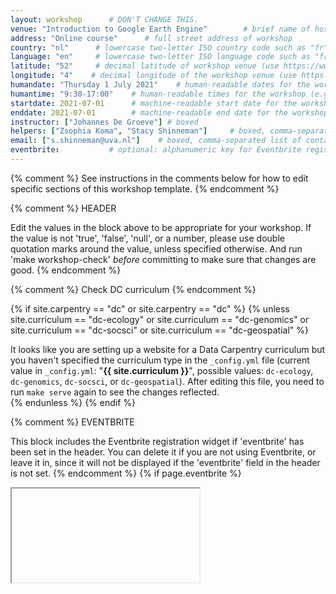 ```yaml
---
layout: workshop      # DON'T CHANGE THIS.
venue: "Introduction to Google Earth Engine"        # brief name of host site without address 
address: "Online course"      # full street address of workshop 
country: "nl"      # lowercase two-letter ISO country code such as "fr" (see https://en.wikipedia.org/wiki/ISO_3166-1#Current_codes)
language: "en"     # lowercase two-letter ISO language code such as "fr" (see https://en.wikipedia.org/wiki/List_of_ISO_639-1_codes)
latitude: "52"     # decimal latitude of workshop venue (use https://www.latlong.net/)
longitude: "4"    # decimal longitude of the workshop venue (use https://www.latlong.net)
humandate: "Thursday 1 July 2021"    # human-readable dates for the workshop (e.g., "Feb 17-18, 2020")
humantime: "9:30-17:00"    # human-readable times for the workshop (e.g., "9:00 am - 4:30 pm")
startdate: 2021-07-01      # machine-readable start date for the workshop in YYYY-MM-DD format like 2015-01-01
enddate: 2021-07-01        # machine-readable end date for the workshop in YYYY-MM-DD format like 2015-01-02
instructor: ["Johannes De Groeve"] # boxed
helpers: ["Zsophia Koma", "Stacy Shinneman"]     # boxed, comma-separated list of helpers' names, like ["Marlyn Wescoff", "Fran Bilas", "Ruth Lichterman"]
email: ["s.shinneman@uva.nl"]    # boxed, comma-separated list of contact email addresses for the host
eventbrite:           # optional: alphanumeric key for Eventbrite registration, e.g., "1234567890AB" (if Eventbrite is being used)
---
```


{% comment %} See instructions in the comments below for how to edit specific sections of this workshop template. {% endcomment %}

{% comment %}
HEADER

Edit the values in the block above to be appropriate for your workshop.
If the value is not 'true', 'false', 'null', or a number, please use
double quotation marks around the value, unless specified otherwise.
And run 'make workshop-check' *before* committing to make sure that changes are good.
{% endcomment %}



{% comment %}
Check DC curriculum
{% endcomment %}

{% if site.carpentry == "dc" or site.carpentry == "dc" %}
{% unless site.curriculum == "dc-ecology" or site.curriculum == "dc-genomics" or site.curriculum == "dc-socsci" or site.curriculum == "dc-geospatial" %}
<div class="alert alert-warning">
It looks like you are setting up a website for a Data Carpentry curriculum but you haven't specified the curriculum type in the <code>_config.yml</code> file (current value in <code>_config.yml</code>: "<strong>{{ site.curriculum }}</strong>", possible values: <code>dc-ecology</code>, <code>dc-genomics</code>, <code>dc-socsci</code>, or <code>dc-geospatial</code>). After editing this file, you need to run <code>make serve</code> again to see the changes reflected.
</div>
{% endunless %}
{% endif %}

{% comment %}
EVENTBRITE

This block includes the Eventbrite registration widget if
'eventbrite' has been set in the header.  You can delete it if you
are not using Eventbrite, or leave it in, since it will not be
displayed if the 'eventbrite' field in the header is not set.
{% endcomment %}
{% if page.eventbrite %}
<iframe
</iframe>
{% endif %}


<h2 id="general">General Information</h2>

{% comment %}
INTRODUCTION

Edit the general explanatory paragraph below if you want to change
the pitch.
{% endcomment %}
{% if site.carpentry == "swc" %}
{% include swc/intro.html %}
{% elsif site.carpentry == "dc" %}
{% include dc/intro.html %}
{% elsif site.carpentry == "lc" %}
{% include lc/intro.html %}
{% endif %}

{% comment %}
AUDIENCE

Explain who your audience is.  (In particular, tell readers if the
workshop is only open to people from a particular institution.
{% endcomment %}
{% if site.carpentry == "swc" %}
{% include swc/who.html %}
{% elsif site.carpentry == "dc" %}
{% include dc/who.html %}
{% elsif site.carpentry == "lc" %}
{% include lc/who.html %}
{% endif %}

{% comment %}
LOCATION

This block displays the address and links to maps showing directions
if the latitude and longitude of the workshop have been set.  You
can use https://itouchmap.com/latlong.html to find the lat/long of an
address.
{% endcomment %}

<p id="description">
  <strong>Google Earth Engine</strong> combines a multi-petabyte catalog of satellite imagery and geospatial datasets with planetary-scale analysis capabilities and makes it available for scientists, researchers, and developers to detect changes, map trends, and quantify differences on the Earth's surface. It is also a tool for analyzing geospatial information. It has a searchable data catalog, including the entire EROS (USGS/NASA) Landsat catalog, numerous MODIS datasets, Sentinel-1 data, NAIP data, precipitation data, sea surface temperature data, CHIRPS climate data, and elevation data. Users can also upload their own data for analysis in Earth Engine, with full control over access.
</p> 

<p id="rooms">
  <strong>Online course:</strong> We will meet using Zoom. Each session will begin in the main room with a short presentation by the instructor to help you get started with the module. Participants will then go to breakout rooms to work together on the module in groups of 2-3. Instructors and helpers will be available at all times for questions and problem solving. Like other Carpentries workshops, you will be learning by "coding along". To do this, you will need to have both the window for R and the window for the Zoom video conference client open. In order to see both at once, we recommend using one of the following set up options: 1) two monitors, 2) two devices, or 3) divide your screen. This <a href="https://carpentries.org/blog/2020/06/online-workshop-logistics-and_screen-layouts/">blog post</a> includes detailed information on how to set up your screen to follow along during the workshop.
</p> 

{% comment %}
DATE

This block displays the date and links to Google Calendar.
{% endcomment %}
{% if page.humandate %}
<p id="when">
  <strong>When:</strong>
  {{page.humandate}}.
  {% include workshop_calendar.html %}
</p>
{% endif %}

{% comment %}
ACCESSIBILITY

Modify the block below if there are any barriers to accessibility or
special instructions.
{% endcomment %}
<p id="accessibility">
  <strong>Accessibility:</strong> We are committed to making this workshop
  accessible to everybody. If we can help making learning easier for
  you, please get in touch (using contact details below) and we will
  try our best to help.
</p>

{% comment %}
CONTACT EMAIL ADDRESS

Display the contact email address set in the configuration file.
{% endcomment %}
<p id="contact">
  <strong>Contact</strong>:
  Please email
  {% if page.email %}
  {% for email in page.email %}
  {% if forloop.last and page.email.size > 1 %}
  or
  {% else %}
  {% unless forloop.first %}
  ,
  {% endunless %}
  {% endif %}
  <a href='mailto:{{email}}'>{{email}}</a>
  {% endfor %}
  {% else %}
  to-be-announced
  {% endif %}
  for more information.
</p>

{% comment%}
CODE OF CONDUCT
{% endcomment %}
<h2 id="code-of-conduct">Code of Conduct</h2>

<p>
Everyone who participates in Carpentries activities is required to conform to the <a href="https://docs.carpentries.org/topic_folders/policies/code-of-conduct.html">Code of Conduct</a>.This document also outlines how to report an incident if needed.
</p>

<p class="text-center">
  <a href="https://goo.gl/forms/KoUfO53Za3apOuOK2">
    <button type="button" class="btn btn-info">Report a Code of Conduct Incident</button>
  </a>
</p>

{% comment%}
SCHEDULE
To make the table bigger or smaller, adjust the number in <div class="col-md-##">
{% endcomment %}

<h2>Schedule</h2>
<div class="row">
  <div class="col-md-12">
    <table class="table center">
      <tr>
        <td><a href="https://geohackweek.github.io/GoogleEarthEngine/00-access-javascript/"> GEE Access and JavaScript Tips</a> </td>
        <td>How do I get an account? <br> What are some JavaScript basics?
        </td>
        </tr>
      <tr>
        <td><a href="https://geohackweek.github.io/GoogleEarthEngine/01-introduction/"> Introduction to Google Earth Engine </a> </td>
        <td>What is Google Earth Engine? <br>What are the strengths and limitations of this platform?
        </td>
        </tr>
      <tr>
        <td><a href="https://geohackweek.github.io/GoogleEarthEngine/02-code-editor/"> Code Editor </a> </td>
        <td>What are the key features of the online code editor? <br>Where can I go for help while learning GEE? <br>How do I search for and import datasets? How do I create, share and save scripts?
        </td>
        </tr>
      <tr>
        <td><a href="https://geohackweek.github.io/GoogleEarthEngine/03-load-imagery/"> Accessing Satellite Imagery </a> </td>
        <td>How do I acquire satellite imagery at regional scales? <br>How can I make image mosaics? <br>How can I use vector data? <br>How do I export images?
        </td>
        </tr>
      <tr>
        <td><a href="https://geohackweek.github.io/GoogleEarthEngine/04-reducers/"> Temporal and Spatial Reducers </a> </td>
        <td>How do I aggregate a time series of raster data over a time period? <br>How do I summarize data by vector regions? <br>How do I export tabular data summaries?
        </td>
        </tr>
      <tr>
        <td><a href="https://geohackweek.github.io/GoogleEarthEngine/05-classify-imagery/"> Supervised Classification of Satellite Imagery </a> </td>
        <td>What machine learning techniques are available in GEE? <br>How do I perform supervised classification of satellite imagery? <br>How do I assess the accuracy of my        classifier? <br>How do I create my own geometries manually?
        </td>
        </tr>
      <tr>
        <td><a href="https://geohackweek.github.io/GoogleEarthEngine/06-time-series/"> Time Series </a> </td>
        <td>How do I create a time series for a given location? <br>How can I plot that time series within Google Earth Engine? <br>How do I make that plot interactive?
        </td>
        </tr>
      <tr>
        <td><a href="https://geohackweek.github.io/GoogleEarthEngine/07-wrap-up/"> Wrap-Up </a> </td>
        <td> What are the most important GEE resources? <br>Where do I find answers to my questions about GEE? <br>What is happening under the hood in Earth Engine?
        </td>
        </tr>
    </table>
  </div>

{% comment%}
SETUP
{% endcomment %}

<h2 id="setup">Setup</h2>
  <p>
To get access to Earth Engine, please fill out the form at <a href="https://signup.earthengine.google.com">signup.earthengine.google.com</a>. A gmail is best if you have one. You will receive an email titled "Welcome to Google Earth Engine" with instructions for getting started.
  <p>
If you do not have any experience with Python, we strongly recommend that you also sign up for the <a href="https://scienceparkstudygroup.github.io/Intro-Python-workshop/"> introductory Python course</a> on 24-25 June. 

{% comment%}
CREDITS
{% endcomment %}

<h2>Credits</h2>
  <p>
All geohackweek instructional material is made available under the <a href="https://creativecommons.org/licenses/by/4.0/">Creative Commons Attribution license</a>.




